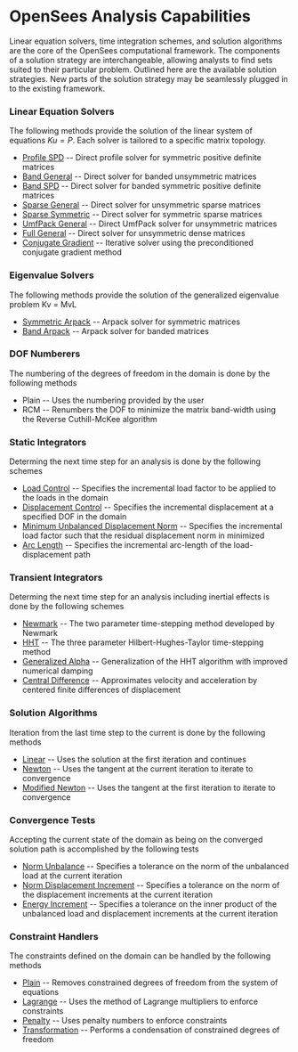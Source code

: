 # OpenSees Analysis Capabilities
Linear equation solvers, time integration schemes, and solution algorithms are the core of the OpenSees computational framework. The components of a solution strategy are interchangeable, allowing analysts to find sets suited to their particular problem. Outlined here are the available solution strategies. New parts of the solution strategy may be seamlessly plugged in to the existing framework.

### Linear Equation Solvers
The following methods provide the solution of the linear system of equations $Ku = P$. Each solver is tailored to a specific matrix topology.

- [Profile SPD]() -- Direct profile solver for symmetric positive definite matrices
- [Band General]() -- Direct solver for banded unsymmetric matrices
- [Band SPD]() -- Direct solver for banded symmetric positive definite matrices
- [Sparse General]() -- Direct solver for unsymmetric sparse matrices
- [Sparse Symmetric]() -- Direct solver for symmetric sparse matrices
- [UmfPack General]() -- Direct UmfPack solver for unsymmetric matrices
- [Full General]() -- Direct solver for unsymmetric dense matrices
- [Conjugate Gradient]() -- Iterative solver using the preconditioned conjugate gradient method

### Eigenvalue Solvers
The following methods provide the solution of the generalized eigenvalue problem Kv = MvL

- [Symmetric Arpack]() -- Arpack solver for symmetric matrices
- [Band Arpack]() -- Arpack solver for banded matrices

### DOF Numberers
The numbering of the degrees of freedom in the domain is done by the following methods

- Plain -- Uses the numbering provided by the user
- RCM -- Renumbers the DOF to minimize the matrix band-width using the Reverse Cuthill-McKee algorithm

### Static Integrators
Determing the next time step for an analysis is done by the following schemes

- [Load Control]() -- Specifies the incremental load factor to be applied to the loads in the domain
- [Displacement Control]() -- Specifies the incremental displacement at a specified DOF in the domain
- [Minimum Unbalanced Displacement Norm]() -- Specifies the incremental load factor such that the residual displacement norm in minimized
- [Arc Length]() -- Specifies the incremental arc-length of the load-displacement path

### Transient Integrators
Determing the next time step for an analysis including inertial effects is done by the following schemes

- [Newmark]() -- The two parameter time-stepping method developed by Newmark
- [HHT]() -- The three parameter Hilbert-Hughes-Taylor time-stepping method
- [Generalized Alpha]() -- Generalization of the HHT algorithm with improved numerical damping
- [Central Difference]() -- Approximates velocity and acceleration by centered finite differences of displacement

### Solution Algorithms
Iteration from the last time step to the current is done by the following methods

- [Linear]() -- Uses the solution at the first iteration and continues
- [Newton]() -- Uses the tangent at the current iteration to iterate to convergence
- [Modified Newton]() -- Uses the tangent at the first iteration to iterate to convergence

### Convergence Tests
Accepting the current state of the domain as being on the converged solution path is accomplished by the following tests

- [Norm Unbalance]() -- Specifies a tolerance on the norm of the unbalanced load at the current iteration
- [Norm Displacement Increment]() -- Specifies a tolerance on the norm of the displacement increments at the current iteration
- [Energy Increment]() -- Specifies a tolerance on the inner product of the unbalanced load and displacement increments at the current iteration

### Constraint Handlers
The constraints defined on the domain can be handled by the following methods

- [Plain]() -- Removes constrained degrees of freedom from the system of equations
- [Lagrange]() -- Uses the method of Lagrange multipliers to enforce constraints
- [Penalty]() -- Uses penalty numbers to enforce constraints
- [Transformation]() -- Performs a condensation of constrained degrees of freedom

